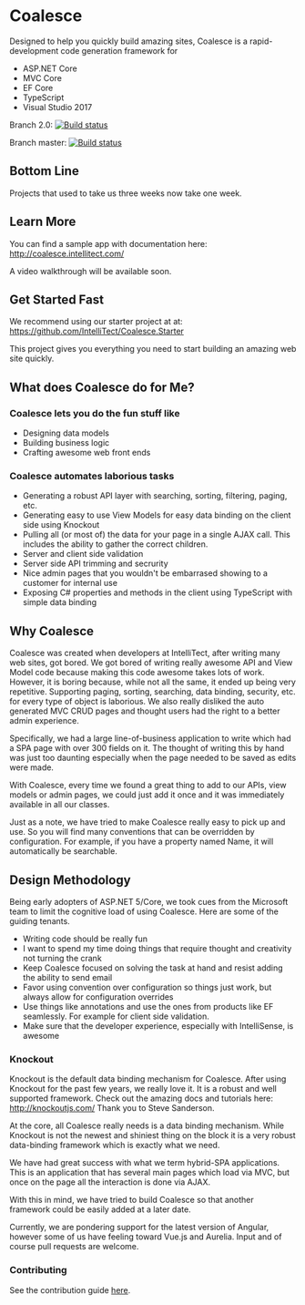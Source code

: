 # Coalesce
Designed to help you quickly build amazing sites, Coalesce is a rapid-development code generation framework for 
  * ASP.NET Core
  * MVC Core
  * EF Core
  * TypeScript
  * Visual Studio 2017

Branch 2.0:    [![Build status](https://ci.appveyor.com/api/projects/status/mev829igrspj4x5s/branch/2.0?svg=true)](https://ci.appveyor.com/project/IntelliTect/coalesce/branch/2.0)

Branch master: [![Build status](https://ci.appveyor.com/api/projects/status/mev829igrspj4x5s/branch/master?svg=true)](https://ci.appveyor.com/project/IntelliTect/coalesce/branch/master)

## Bottom Line
Projects that used to take us three weeks now take one week. 

## Learn More
You can find a sample app with documentation here: http://coalesce.intellitect.com/

A video walkthrough will be available soon.

## Get Started Fast
We recommend using our starter project at at: https://github.com/IntelliTect/Coalesce.Starter

This project gives you everything you need to start building an amazing web site quickly. 


## What does Coalesce do for Me?
### Coalesce lets you do the fun stuff like 
* Designing data models
* Building business logic
* Crafting awesome web front ends

### Coalesce automates laborious tasks
* Generating a robust API layer with searching, sorting, filtering, paging, etc. 
* Generating easy to use View Models for easy data binding on the client side using Knockout
* Pulling all (or most of) the data for your page in a single AJAX call. This includes the ability to gather the correct children.
* Server and client side validation
* Server side API trimming and secrurity
* Nice admin pages that you wouldn't be embarrased showing to a customer for internal use
* Exposing C# properties and methods in the client using TypeScript with simple data binding


## Why Coalesce
Coalesce was created when developers at IntelliTect, after writing many web sites, got bored. We got bored of writing really awesome API and View Model code because making this code awesome takes lots of work. However, it is boring because, while not all the same, it ended up being very repetitive. Supporting paging, sorting, searching, data binding, security, etc. for every type of object is laborious. We also really disliked the auto generated MVC CRUD pages and thought users had the right to a better admin experience. 

Specifically, we had a large line-of-business application to write which had a SPA page with over 300 fields on it. The thought of writing this by hand was just too daunting especially when the page needed to be saved as edits were made. 

With Coalesce, every time we found a great thing to add to our APIs, view models or admin pages, we could just add it once and it was immediately available in all our classes. 

Just as a note, we have tried to make Coalesce really easy to pick up and use. So you will find many conventions that can be overridden by configuration. For example, if you have a property named Name, it will automatically be searchable. 


## Design Methodology
Being early adopters of ASP.NET 5/Core, we took cues from the Microsoft team to limit the cognitive load of using Coalesce. Here are some of the guiding tenants.
* Writing code should be really fun
* I want to spend my time doing things that require thought and creativity not turning the crank
* Keep Coalesce focused on solving the task at hand and resist adding the ability to send email
* Favor using convention over configuration so things just work, but always allow for configuration overrides
* Use things like annotations and use the ones from products like EF seamlessly. For example for client side validation.
* Make sure that the developer experience, especially with IntelliSense, is awesome


### Knockout
Knockout is the default data binding mechanism for Coalesce. After using Knockout for the past few years, we really love it. It is a robust and well supported framework. Check out the amazing docs and tutorials here: http://knockoutjs.com/  Thank you to Steve Sanderson.

At the core, all Coalesce really needs is a data binding mechanism. While Knockout is not the newest and shiniest thing on the block it is a very robust data-binding framework which is exactly what we need. 

We have had great success with what we term hybrid-SPA applications. This is an application that has several main pages which load via MVC, but once on the page all the interaction is done via AJAX. 

With this in mind, we have tried to build Coalesce so that another framework could be easily added at a later date. 

Currently, we are pondering support for the latest version of Angular, however some of us have feeling toward Vue.js and Aurelia. Input and of course pull requests are welcome. 

### Contributing

See the contribution guide [here](https://github.com/IntelliTect/Coalesce/blob/2.0/CONTRIBUTING.md).
